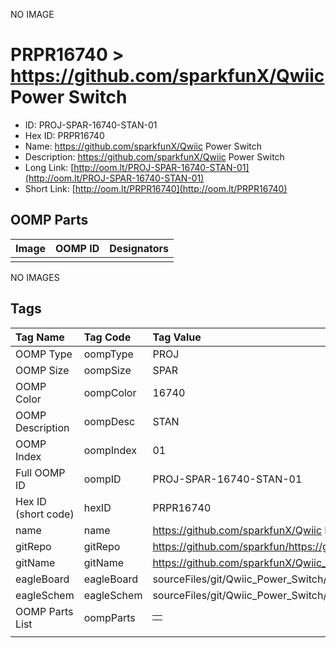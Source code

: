 


  
NO IMAGE  
# PRPR16740 > https://github.com/sparkfunX/Qwiic Power Switch

- ID: PROJ-SPAR-16740-STAN-01
- Hex ID: PRPR16740
- Name: https://github.com/sparkfunX/Qwiic Power Switch
- Description: https://github.com/sparkfunX/Qwiic Power Switch
- Long Link: [http://oom.lt/PROJ-SPAR-16740-STAN-01](http://oom.lt/PROJ-SPAR-16740-STAN-01)
- Short Link: [http://oom.lt/PRPR16740](http://oom.lt/PRPR16740)

## OOMP Parts
  

|Image|OOMP ID|Designators|
| :--- | :--- | :--- |
||||
  
NO IMAGES  
## Tags
  

|Tag Name|Tag Code|Tag Value|
| :--- | :--- | :--- |
|OOMP Type|oompType|PROJ|
|OOMP Size|oompSize|SPAR|
|OOMP Color|oompColor|16740|
|OOMP Description|oompDesc|STAN|
|OOMP Index|oompIndex|01|
|Full OOMP ID|oompID|PROJ-SPAR-16740-STAN-01|
|Hex ID (short code)|hexID|PRPR16740|
|name|name|https://github.com/sparkfunX/Qwiic Power Switch|
|gitRepo|gitRepo|https://github.com/sparkfun/https://github.com/sparkfunX/Qwiic_Power_Switch|
|gitName|gitName|https://github.com/sparkfunX/Qwiic_Power_Switch|
|eagleBoard|eagleBoard|sourceFiles/git/Qwiic_Power_Switch/Hardware/Qwiic Power Switch.brd|
|eagleSchem|eagleSchem|sourceFiles/git/Qwiic_Power_Switch/Hardware/Qwiic Power Switch.sch|
|OOMP Parts List|oompParts|<table><tr><td></td></tr></table>|
||||
